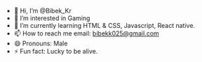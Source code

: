 - 👋 Hi, I’m @Bibek_Kr
- 👀 I’m interested in Gaming
- 🌱 I’m currently learning HTML & CSS, Javascript, React native.
- 📫 How to reach me email: bibekk025@gmail.com
- 😄 Pronouns: Male
- ⚡ Fun fact: Lucky to be alive.

<!---
Bibek00Kr/Bibek00Kr is a ✨ special ✨ repository because its `README.md` (this file) appears on your GitHub profile.
You can click the Preview link to take a look at your changes.
--->
